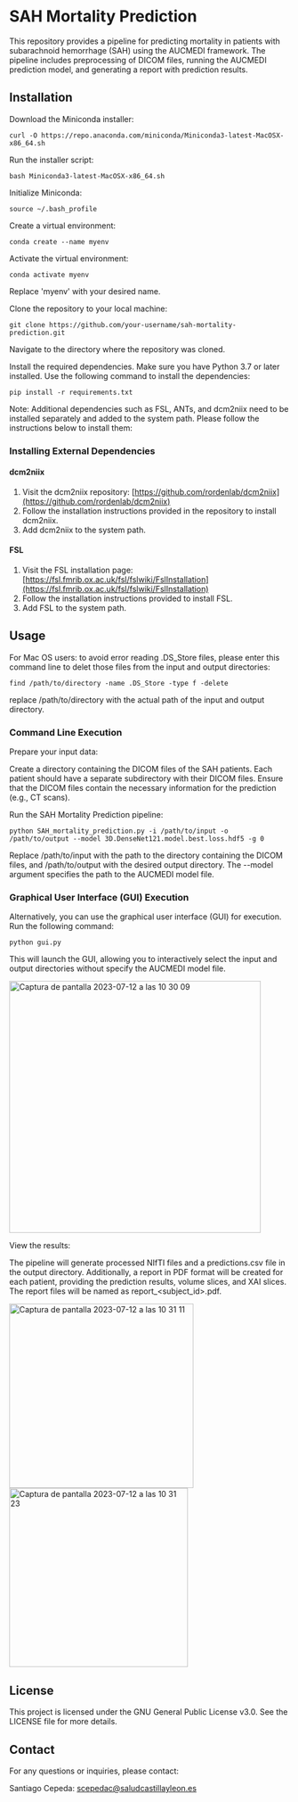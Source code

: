 # SAH Mortality Prediction

This repository provides a pipeline for predicting mortality in patients with subarachnoid hemorrhage (SAH) using the AUCMEDI framework. The pipeline includes preprocessing of DICOM files, running the AUCMEDI prediction model, and generating a report with prediction results.

## Installation

Download the Miniconda installer:

```
curl -O https://repo.anaconda.com/miniconda/Miniconda3-latest-MacOSX-x86_64.sh
```

Run the installer script:

```
bash Miniconda3-latest-MacOSX-x86_64.sh
```

Initialize Miniconda:

```
source ~/.bash_profile
```

Create a virtual environment:

```
conda create --name myenv
```

Activate the virtual environment:

```
conda activate myenv
```

Replace 'myenv' with your desired name.

Clone the repository to your local machine:

```
git clone https://github.com/your-username/sah-mortality-prediction.git
```

Navigate to the directory where the repository was cloned.

Install the required dependencies. Make sure you have Python 3.7 or later installed. Use the following command to install the dependencies:

```
pip install -r requirements.txt
```


Note: Additional dependencies such as FSL, ANTs, and dcm2niix need to be installed separately and added to the system path. Please follow the instructions below to install them:

### Installing External Dependencies

#### dcm2niix

1. Visit the dcm2niix repository: [https://github.com/rordenlab/dcm2niix](https://github.com/rordenlab/dcm2niix)
2. Follow the installation instructions provided in the repository to install dcm2niix.
3. Add dcm2niix to the system path.

#### FSL

1. Visit the FSL installation page: [https://fsl.fmrib.ox.ac.uk/fsl/fslwiki/FslInstallation](https://fsl.fmrib.ox.ac.uk/fsl/fslwiki/FslInstallation)
2. Follow the installation instructions provided to install FSL.
3. Add FSL to the system path.

## Usage

For Mac OS users: to avoid error reading .DS_Store files, please enter this command line to delet those files from the input and output directories:

```
find /path/to/directory -name .DS_Store -type f -delete
```

replace /path/to/directory  with the actual path of the input and output directory.


### Command Line Execution

Prepare your input data:

Create a directory containing the DICOM files of the SAH patients.
Each patient should have a separate subdirectory with their DICOM files.
Ensure that the DICOM files contain the necessary information for the prediction (e.g., CT scans).

Run the SAH Mortality Prediction pipeline:

```
python SAH_mortality_prediction.py -i /path/to/input -o /path/to/output --model 3D.DenseNet121.model.best.loss.hdf5 -g 0
```

Replace /path/to/input with the path to the directory containing the DICOM files, and /path/to/output with the desired output directory. The --model argument specifies the path to the AUCMEDI model file.

### Graphical User Interface (GUI) Execution

Alternatively, you can use the graphical user interface (GUI) for execution. Run the following command:
```
python gui.py
```
This will launch the GUI, allowing you to interactively select the input and output directories without specify the AUCMEDI model file.


<img width="452" alt="Captura de pantalla 2023-07-12 a las 10 30 09" src="https://github.com/smcch/Subarachnoid_Hemorrhage_mortality_prediction/assets/87584415/27f2057e-c0f0-411e-a723-7c62b1427d44">


View the results:

The pipeline will generate processed NIfTI files and a predictions.csv file in the output directory.
Additionally, a report in PDF format will be created for each patient, providing the prediction results, volume slices, and XAI slices.
The report files will be named as report_<subject_id>.pdf.

<img width="331" alt="Captura de pantalla 2023-07-12 a las 10 31 11" src="https://github.com/smcch/Subarachnoid_Hemorrhage_mortality_prediction/assets/87584415/ff45fd4b-1b24-442b-a69a-013642255de7">

<img width="321" alt="Captura de pantalla 2023-07-12 a las 10 31 23" src="https://github.com/smcch/Subarachnoid_Hemorrhage_mortality_prediction/assets/87584415/62a56fc0-cdc3-48fa-b922-96a4990db8ef">


## License

This project is licensed under the GNU General Public License v3.0. See the LICENSE file for more details.

## Contact

For any questions or inquiries, please contact:

Santiago Cepeda: scepedac@saludcastillayleon.es
